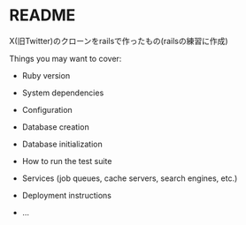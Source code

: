 # README

X(旧Twitter)のクローンをrailsで作ったもの(railsの練習に作成)


Things you may want to cover:

* Ruby version

* System dependencies

* Configuration

* Database creation

* Database initialization

* How to run the test suite

* Services (job queues, cache servers, search engines, etc.)

* Deployment instructions

* ...
